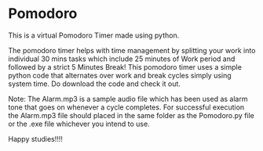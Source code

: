 # Pomodoro
This is a virtual Pomodoro Timer made using python.

The pomodoro timer helps with time management by splitting your work into individual 30 mins tasks which include 25 minutes of Work period and followed by a strict 5 Minutes Break! This pomodoro timer uses a simple python code that alternates over work and break cycles simply using system time. Do download the code and check it out. 

Note: The Alarm.mp3 is a sample audio file which has been used as alarm tone that goes on whenever a cycle completes. For successful execution the Alarm.mp3 file should placed in the same folder as the Pomodoro.py file or the .exe file whichever you intend to use.

Happy studies!!!!
